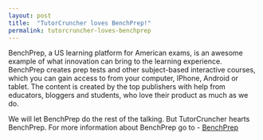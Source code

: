 ```yaml
---
layout: post
title:  "TutorCruncher loves BenchPrep!"
permalink: tutorcruncher-loves-benchprep
---
```

BenchPrep, a US learning platform for American exams, is an awesome example of
what innovation can bring to the learning experience. BenchPrep creates prep
tests and other subject-based interactive courses, which you can gain access
to from your computer, IPhone, Android or tablet. The content is created by
the top publishers with help from educators, bloggers and students, who love
their product as much as we do.

We will let BenchPrep do the rest of the talking. But TutorCruncher hearts
BenchPrep.  For more information about BenchPrep go to - [ BenchPrep
](https://benchprep.com/)
